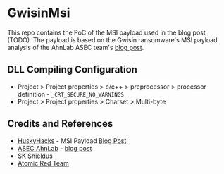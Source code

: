# GwisinMsi 

This repo contains the PoC of the MSI payload used in the blog post (TODO). The payload is based on the Gwisin ransomware's MSI payload analysis of the AhnLab ASEC team's [blog post](https://asec.ahnlab.com/en/37483/).

## DLL Compiling Configuration 
- Project > Project properties > c/c++ > preprocessor > processor definition - `_CRT_SECURE_NO_WARNINGS` 
- Project > Project properties > Charset > Multi-byte 

## Credits and References 
- [HuskyHacks](https://huskyhacks.dev/) - MSI Payload [Blog Post](https://notes.huskyhacks.dev/notes/ms-interloper-on-the-subject-of-malicious-msis) 
- [ASEC AhnLab](https://asec.ahnlab.com/en/) - [blog post](https://asec.ahnlab.com/en/37483/)
- [SK Shieldus](https://www.skshieldus.com/download/files/download.do?o_fname=%EA%B7%80%EC%8B%A0(Gwisin)%20%EB%9E%9C%EC%84%AC%EC%9B%A8%EC%96%B4%20%EA%B3%B5%EA%B2%A9%20%EC%A0%84%EB%9E%B5%20%EB%B6%84%EC%84%9D%20%EB%A6%AC%ED%8F%AC%ED%8A%B8.pdf&r_fname=20220824150111854.pdf)
- [Atomic Red Team](https://github.com/redcanaryco/atomic-red-team/blob/master/atomics/T1218.007/T1218.007.md) 